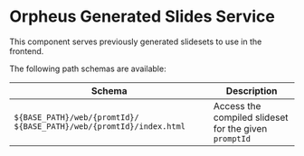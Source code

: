 # Orpheus **Generated Slides Service**

This component serves previously generated slidesets to use in the frontend.

The following path schemas are available:

| Schema                                                                | Description                                           |
|-----------------------------------------------------------------------|-------------------------------------------------------|
| `${BASE_PATH}/web/{promtId}/` `${BASE_PATH}/web/{promtId}/index.html` | Access the compiled slideset for the given `promptId` |
